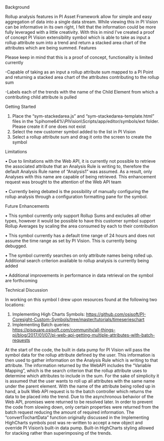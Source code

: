 Background

Rollup analysis features in PI Asset Framework allow for simple and easy aggregation of data into a single data stream. While viewing this in PI Vision can be informative in its own right, I felt that the information could be more fully leveraged with a little creativity. With this in mind I’ve created a proof of concept PI Vision extensibility symbol which is able to take as input a rollup attribute sum into a trend and return a stacked area chart of the attributes which are being summed.
Features

Please keep in mind that this is a proof of concept, functionality is limited currently

-Capable of taking as an input a rollup attribute sum mapped to a PI Point and returning a stacked area chart of the attributes contributing to the rollup sum

-Labels each of the trends with the name of the Child Element from which a contributing child attribute is pulled
 


Getting Started

1.	Place the “sym-stackedarea.js” and “sym-stackedarea-template.html” files in the %pihome64%\PIVision\Scripts/app/editor/symbols/ext folder. Please create it if one does not exist
2.	Select the new customer symbol added to the list in PI Vision
3.	Select a rollup attribute sum and drag it onto the screen to create the symbol



Limitations

•	Due to limitations with the Web API, it is currently not possible to retrieve the associated attribute that an Analysis Rule is writing to, therefore the default Analysis Rule name of “Analysis1” was assumed. As a result, only Analyses with this name are capable of being retrieved. This enhancement request was brought to the attention of the Web API team

•	Currently being debated is the possibility of manually configuring the rollup analysis through a configuration formatting pane for the symbol.



Future Enhancements

•	This symbol currently only support Rollup Sums and excludes all other types, however it would be possible to have this customer symbol support Rollup Averages by scaling the area consumed by each to their contribution

•	This symbol currently has a default time range of 24 hours and does not assume the time range as set by PI Vision. This is currently being debugged.

•	The symbol currently searches on only attribute names being rolled up. Additional search criterion available to rollup analysis is currently being added

•	Additional improvements in performance in data retrieval on the symbol are forthcoming



Technical Discussion

In working on this symbol I drew upon resources found at the following two locations:
1.	Implementing High Charts Symbols: https://github.com/osisoft/PI-Coresight-Custom-Symbols/tree/master/tutorials/timeserieschart 
2.	Implementing Batch queries: https://pisquare.osisoft.com/community/all-things-pi/blog/2017/01/07/pi-web-api-getting-multiple-attributes-with-batch-requests 

At the start of the code, the built in data pump for PI Vision will pass the symbol data for the rollup attribute defined by the user. This information is then used to gather information on the Analysis Rule which is writing to that attribute. The information returned by the WebAPI includes the “Variable Mapping”, which is the search criterion that the rollup attribute uses to determine which attributes to include in the sum. For the sake of simplicity it is assumed that the user wants to roll up all attributes with the same name under the parent element.
With the name of the attribute being rolled up in hand, a bulk Web API request is to the batch controller which returns the data to be placed into the trend. Due to the asynchronous behavior of the Web API, promises were returned to be resolved later. In order to prevent the code from slowing down, only certain properties were returned from the batch request reducing the amount of required information.
The “convertTochartData” function originally discussed in the Implementing HighCharts symbols post was re-written to accept a new object and override PI Vision’s built-in data pump. Built-in HighCharts styling allowed for stacking rather than superimposing of the trends.
